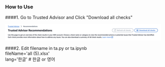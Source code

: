 ### How to Use
####1. Go to Trusted Advisor and Click "Download all checks"

![ALT TEXT](pic/ta1.png)

####2. Edit filename in ta.py or ta.ipynb<br>
   fileName='all (5).xlsx'<br>
   lang='한글' # 한글 or 영어

  
